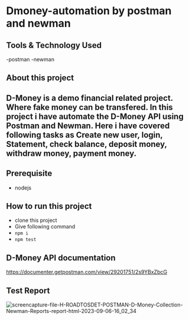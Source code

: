 # Dmoney-automation by postman and newman
## Tools & Technology Used
-postman
-newman

## About this project
## D-Money is a demo financial related project. Where fake money can be transfered. In this project i have automate the D-Money API using Postman and Newman. Here i have covered following tasks as Create new user, login, Statement, check balance, deposit money,  withdraw money, payment money.

## Prerequisite
- nodejs

## How to run this project

- clone this project
- Give following command
-  ``` npm i ```
-  ``` npm test ``` 

## D-Money API documentation
https://documenter.getpostman.com/view/29201751/2s9YBxZbcG

## Test Report
![screencapture-file-H-ROADTOSDET-POSTMAN-D-Money-Collection-Newman-Reports-report-html-2023-09-06-16_02_34](https://github.com/naimakanda/Dmoney-automation-newman-assignment/assets/44730512/25ad5e5c-3464-4017-a905-571293a79d6a)
